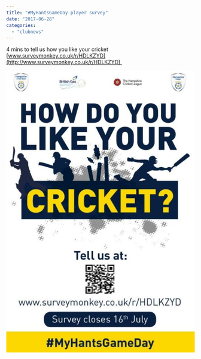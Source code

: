 ```yaml
---
title: "#MyHantsGameDay player survey"
date: "2017-06-28"
categories: 
  - "clubnews"
---
```


4 mins to tell us how you like your cricket [www.surveymonkey.co.uk/r/HDLKZYD](http://www.surveymonkey.co.uk/r/HDLKZYD) 

[![](images/MyHantsGameDayposter-twitter.jpg)](https://www.wherwellcc.co.uk/wp-content/uploads/2017/06/MyHantsGameDayposter-twitter.jpg)
